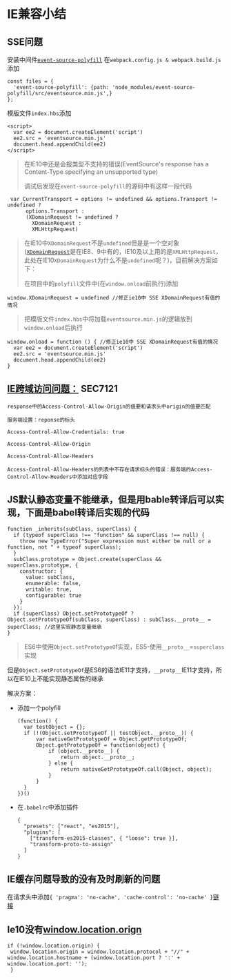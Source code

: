 # IE兼容小结
## SSE问题
安装中间件[`event-source-polyfill`](https://github.com/Yaffle/EventSource)
在`webpack.config.js & webpack.build.js`添加

```
const files = {
  'event-source-polyfill': {path: 'node_modules/event-source-polyfill/src/eventsource.min.js',}
};
```

模版文件`index.hbs`添加

```
<script>
  var ee2 = document.createElement('script')
  ee2.src = 'eventsource.min.js'
  document.head.appendChild(ee2)
</script>
```

> 在IE10中还是会报类型不支持的错误(EventSource's response has a Content-Type specifying an unsupported type)
> 
> 调试后发现在`event-source-polyfill`的源码中有这样一段代码
	 
	 var CurrentTransport = options != undefined && options.Transport != undefined ? 
	      options.Transport : 
	      (XDomainRequest != undefined ? 
	        XDomainRequest : 
	        XMLHttpRequest)

> 在IE10中`XDomainRequest`不是`undefined`但是是一个空对象([`XDomainRequest`](https://developer.mozilla.org/zh-CN/docs/Web/API/XDomainRequest)是在IE8、9中有的，IE10及以上用的是`XMLHttpRequest`，此处在IE10`XDomainRequest`为什么不是`undefined`呢？)，目前解决方案如下：
> 
> 在项目中的`polyfill`文件中(在`window.onload`前执行)添加

	window.XDomainRequest = undefined //修正ie10中 SSE XDomainRequest有值的情况

> 把模版文件`index.hbs`中将加载`eventsource.min.js`的逻辑放到`window.onload`后执行

	window.onload = function () { //修正ie10中 SSE XDomainRequest有值的情况
	  var ee2 = document.createElement('script')
	  ee2.src = 'eventsource.min.js'
	  document.head.appendChild(ee2)
	}

## [IE跨域访问问题：](https://docs.microsoft.com/en-us/microsoft-edge/devtools-guide/console/error-and-status-codes)    SEC7121

	response中的Access-Control-Allow-Origin的值要和请求头中origin的值要匹配
	
	服务端设置：reponse的标头
	
	Access-Control-Allow-Credentials: true
	
	Access-Control-Allow-Origin
	
	Access-Control-Allow-Headers
	
	Access-Control-Allow-Headers的列表中不存在请求标头的错误：服务端的Access-Control-Allow-Headers中添加对应字段

## JS默认静态变量不能继承，但是用bable转译后可以实现，下面是babel转译后实现的代码
```
function _inherits(subClass, superClass) {
  if (typeof superClass !== "function" && superClass !== null) {
    throw new TypeError("Super expression must either be null or a function, not " + typeof superClass);
  }
  subClass.prototype = Object.create(superClass && superClass.prototype, {
    constructor: {
      value: subClass,
      enumerable: false,
      writable: true,
      configurable: true
    }
  });
  if (superClass) Object.setPrototypeOf ? Object.setPrototypeOf(subClass, superClass) : subClass.__proto__ = superClass; //这里实现静态变量继承
}
```
> ES6中使用`Object.setPrototypeO`f实现，ES5-使用`__proto__`=`superclass`实现

但是`Object.setPrototypeOf`是ES6的语法IE11才支持，`__protp__`IE11才支持，所以在IE10上不能实现静态属性的继承

解决方案：

* 添加一个polyfill

	```
	(function() {
	  var testObject = {};
	  if (!(Object.setPrototypeOf || testObject.__proto__)) {
	      var nativeGetPrototypeOf = Object.getPrototypeOf;
	      Object.getPrototypeOf = function(object) {
	          if (object.__proto__) {
	              return object.__proto__;
	          } else {
	              return nativeGetPrototypeOf.call(Object, object);
	          }
	      }
	  }
	})()
	```
* 在`.babelrc`中添加插件
	
	```
	{
	  "presets": ["react", "es2015"],
	  "plugins": [
	    ["transform-es2015-classes", { "loose": true }],
	    "transform-proto-to-assign"
	  ]
	}
	```

## IE缓存问题导致的没有及时刷新的问题
在请求头中添加`{ 'pragma': 'no-cache', 'cache-control': 'no-cache' }`[链接](https://medium.com/@tiboprea/how-to-fix-internet-explorer-caching-of-ajax-requests-using-angular-5-2c489cf2d1f7)

## Ie10没有[window.location.orign](https://tosbourn.com/a-fix-for-window-location-origin-in-internet-explorer/)
	
	
	if (!window.location.origin) {
	 window.location.origin = window.location.protocol + "//" + window.location.hostname + (window.location.port ? ':' + window.location.port: ''); 
     }
